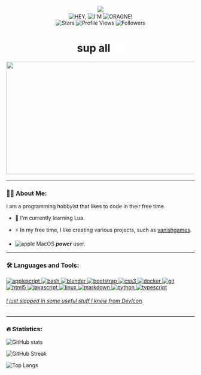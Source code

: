 <div id="header" align="center">
    <img src="https://i.imgur.com/gPVPYMw.jpeg" width="100"/>
    <div id="badges">
        <img src="https://img.shields.io/badge/HEY,-FC6A04?style=for-the-badge" alt="HEY,"/>
        <img src="https://img.shields.io/badge/I'M-FC6A04?style=for-the-badge" alt="I'M"/>
        <img src="https://img.shields.io/badge/ORAGNE!-FC6A04?style=for-the-badge" alt="ORAGNE!"/>
    </div>
    <img alt="Stars" src="https://custom-icon-badges.demolab.com/github/stars/orn8?color=B8B92B&style=flat-square&logo=star&label=Stars"/>
    <img src="https://komarev.com/ghpvc/?username=orn8&style=flat-square&color=fc6a04" alt="Profile Views"/>
    <img alt="Followers" title="Follow me on Github" src="https://img.shields.io/github/followers/orn8?color=236ad3&style=flat-square&logo=github&label=Followers"/>
    <h1>
        sup all
        <img src="https://raw.githubusercontent.com/orn8/orn8/main/wave.svg" width="30px" height="30px"/>
    </h1>
</div>
<div align="center">
  <img src="https://media.giphy.com/media/Dh5q0sShxgp13DwrvG/giphy.gif" width="600" height="300"/>
</div>

---

### 🧑‍💻 About Me:

I am a programming hobbyist that likes to code in their free time.

- :telescope: I'm currently learning Lua.

- :zap: In my free time, I like creating various projects, such as [vanishgames](https://github.com/orn8/vanishgames).

- <img title="Apple Logo" src="https://upload.wikimedia.org/wikipedia/commons/3/31/Apple_logo_white.svg" alt="apple" width="20" height="20" /> MacOS ***power*** user.

---

### 🛠️ Languages and Tools:

<p align="left">
    <a href="https://developer.apple.com/library/archive/documentation/AppleScript/Conceptual/AppleScriptLangGuide/introduction/ASLR_intro.html" target="_blank" rel="noreferrer"> <img title="AppleScript" src="https://help.apple.com/assets/63FFD4857B7E1331387ABC65/63FFD48A7B7E1331387ABC6C/en_AU/c77d7a227a5fd365df2de28d731eebb6.png" alt="applescript" width="40" height="40" /> </a>
    <a href="https://www.gnu.org/software/bash" target="_blank" rel="noreferrer"> <img title="Bash" src="https://raw.githubusercontent.com/odb/official-bash-logo/master/assets/Logos/Icons/SVG/512x512_white.svg" alt="bash" width="40" height="40" /> </a>
    <a href="https://www.blender.org" target="_blank" rel="noreferrer"> <img title="Blender" src="https://upload.wikimedia.org/wikipedia/commons/0/0c/Blender_logo_no_text.svg" alt="blender" width="40" height="40" />
    <a href="https://getbootstrap.com" target="_blank" rel="noreferrer"> <img title="Bootstrap" src="https://upload.wikimedia.org/wikipedia/commons/b/b2/Bootstrap_logo.svg" alt="bootstrap" width="40" height="40" />
    <a href="https://www.w3schools.com/css" target="_blank" rel="noreferrer"> <img title="CSS" src="https://cdn.jsdelivr.net/gh/devicons/devicon/icons/css3/css3-original.svg" alt="css3" width="40" height="40" />
    <a href="https://www.docker.com" target="_blank" rel="noreferrer"> <img title="Docker" src="https://cdn.jsdelivr.net/gh/devicons/devicon/icons/docker/docker-original.svg" alt="docker" width="40" height="40" />
    <a href="https://git-scm.com" target="_blank" rel="noreferrer"> <img title="Git" src="https://cdn.jsdelivr.net/gh/devicons/devicon/icons/git/git-original.svg" alt="git" width="40" height="40" />
    <a href="https://www.w3.org/html" target="_blank" rel="noreferrer"> <img title="HTML" src="https://cdn.jsdelivr.net/gh/devicons/devicon/icons/html5/html5-original.svg" alt="html5" width="40" height="40" />
    <a href="https://developer.mozilla.org/en-US/docs/Web/JavaScript" target="_blank" rel="noreferrer"> <img title="JavaScript" src="https://cdn.jsdelivr.net/gh/devicons/devicon/icons/javascript/javascript-original.svg" alt="javascript" width="40" height="40" />
    <a href="https://kernel.org" target="_blank" rel="noreferrer"> <img title="Linux" src="https://cdn.jsdelivr.net/gh/devicons/devicon/icons/linux/linux-original.svg" alt="linux" width="40" height="40" />
    <a href="https://www.markdownguide.org" target="_blank" rel="noreferrer"> <img title="Markdown" src="https://www.markdownguide.org/assets/images/markdown-mark-white.svg" alt="markdown" width="40" height="40" />
    <a href="https://www.python.org" target="_blank" rel="noreferrer"> <img title="Python" src="https://cdn.jsdelivr.net/gh/devicons/devicon/icons/python/python-original.svg" alt="python" width="40" height="40" />
    <a href="https://www.typescriptlang.org" target="_blank" rel="noreferrer"> <img title="TypeScript" src="https://cdn.jsdelivr.net/gh/devicons/devicon/icons/typescript/typescript-original.svg" alt="typescript" width="40" height="40" />
</p>

###### I just slapped in some useful stuff I knew from [DevIcon](https://devicon.dev).


---

### 🔥 Statistics:

![GitHub stats](https://github-readme-stats.vercel.app/api?username=orn8&show=reviews,discussions_started,discussions_answered,prs_merged,prs_merged_percentage&show_icons=true&theme=transparent&hide_border=true&title_color=FC6A04&text_color=FC6A04&icon_color=FC6A04&disable_animations=true&rank_icon=github)

![GitHub Streak](https://streak-stats.demolab.com?user=orn8&theme=transparent&hide_border=true&ring=FC6A04&fire=FC6A04&currStreakNum=FC6A04&sideNums=FC6A04&currStreakLabel=FC6A04&sideLabels=FC6A04&stroke=FC6A04&hide_longest_streak=true)

![Top Langs](https://github-readme-stats.vercel.app/api/top-langs/?username=orn8&theme=transparent&hide_border=true&card_width=495px&title_color=FC6A04&text_color=FC6A04&layout=donut-vertical)
